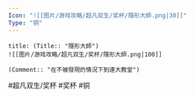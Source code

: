 ```yaml
---
Icon: "![[图片/游戏攻略/超凡双生/奖杯/隱形大師.png|30]]"
Type: "铜"
---
```

```ad-common-bronze-trophy
title: (Title:: "隱形大師")
![[图片/游戏攻略/超凡双生/奖杯/隱形大師.png|100]]

(Comment:: "在不被發現的情況下到達大教堂")
```

#超凡双生/奖杯 #奖杯 #铜
